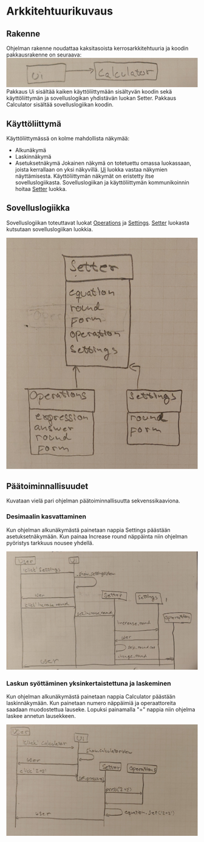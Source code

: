 # Arkkitehtuurikuvaus

## Rakenne
Ohjelman rakenne noudattaa kaksitasoista kerrosarkkitehtuuria ja koodin pakkausrakenne on seuraava:
![Pakkauskaavio](./kuvat/Pakkauskaavio.jpg)
Pakkaus Ui sisältää kaiken käyttöliittymään sisältyvän koodin sekä käyttöliittymän ja sovelluslogikan yhdistävän luokan Setter. Pakkaus Calculator sisältää sovelluslogiikan koodin.
## Käyttöliittymä
Käyttöliittymässä on kolme mahdollista näkymää:
- Alkunäkymä
- Laskinnäkymä
- Asetuksetnäkymä
Jokainen näkymä on totetuettu omassa luokassaan, joista kerrallaan on yksi näkyvillä. [Ui](https://github.com/TuomasVaara/ot-harjoitustyo/blob/master/src/ui/ui.py) luokka vastaa näkymien näyttämisesta. Käyttöliittymän näkymät on eristetty itse sovelluslogiikasta. Sovelluslogiikan ja käyttöliittymän kommunikoinnin hoitaa [Setter](https://github.com/TuomasVaara/ot-harjoitustyo/blob/master/src/ui/setter.py) luokka.

## Sovelluslogiikka

Sovelluslogiikan toteuttavat luokat [Operations](https://github.com/TuomasVaara/ot-harjoitustyo/blob/master/src/calculator/operations.py) ja [Settings](https://github.com/TuomasVaara/ot-harjoitustyo/blob/master/src/calculator/settings.py). [Setter](https://github.com/TuomasVaara/ot-harjoitustyo/blob/master/src/ui/setter.py) luokasta kutsutaan sovelluslogiikan luokkia. 

![Sovelluslogiikka](./kuvat/Sovelluslogiikka.jpg)

## Päätoiminnallisuudet
Kuvataan vielä pari ohjelman päätoiminnallisuutta sekvenssikaaviona.

### Desimaalin kasvattaminen

Kun ohjelman alkunäkymästä painetaan nappia Settings päästään asetuksetnäkymään. Kun painaa Increase round näppäinta niin ohjelman pyöristys tarkkuus nousee yhdellä.

![Perus1](./kuvat/Perus1.jpg)

### Laskun syöttäminen yksinkertaistettuna ja laskeminen

Kun ohjelman alkunäkymästä painetaan nappia Calculator päästään laskinnäkymään. Kun painetaan numero näppäimiä ja operaattoreita saadaan muodostettua lauseke. Lopuksi painamalla "=" nappia niin ohjelma laskee annetun lausekkeen.

![Perus2](./kuvat/Perus2.jpg)

